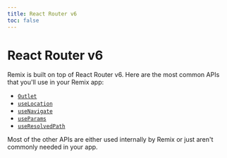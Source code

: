 ```yaml
---
title: React Router v6
toc: false
---
```


# React Router v6

Remix is built on top of React Router v6. Here are the most common APIs that you'll use in your Remix app:

- [`Outlet`][outlet]
- [`useLocation`][use-location]
- [`useNavigate`][use-navigate]
- [`useParams`][use-params]
- [`useResolvedPath`][use-resolved-path]

Most of the other APIs are either used internally by Remix or just aren't commonly needed in your app.

[outlet]: https://reactrouter.com/main/components/outlet
[use-location]: https://reactrouter.com/main/hooks/use-location
[use-navigate]: https://reactrouter.com/main/hooks/use-navigate
[use-params]: https://reactrouter.com/main/hooks/use-params
[use-resolved-path]: https://reactrouter.com/main/hooks/use-resolved-path
